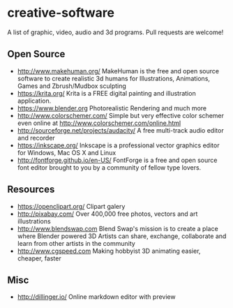# creative-software
A list of graphic, video, audio and 3d programs. Pull requests are welcome!


## Open Source
 - http://www.makehuman.org/ MakeHuman is the free and open source software to create realistic 3d humans for Illustrations, Animations, Games and Zbrush/Mudbox sculpting
 - https://krita.org/ Krita is a FREE digital painting and illustration application.
 - https://www.blender.org Photorealistic Rendering and much more 
 - http://www.colorschemer.com/ Simple but very effective color schemer even online at http://www.colorschemer.com/online.html
 - http://sourceforge.net/projects/audacity/ A free multi-track audio editor and recorder
 - https://inkscape.org/ Inkscape is a professional vector graphics editor for Windows, Mac OS X and Linux
 - http://fontforge.github.io/en-US/ FontForge is a free and open source font editor brought to you by a community of fellow type lovers. 
 
## Resources
 - https://openclipart.org/ Clipart galery 
 - http://pixabay.com/ Over 400,000 free photos, vectors and art illustrations
 - http://www.blendswap.com Blend Swap's mission is to create a place where Blender powered 3D Artists can share, exchange, collaborate and learn from other artists in the community
 - http://www.cgspeed.com Making hobbyist 3D animating easier, cheaper, faster

## Misc
 - http://dillinger.io/ Online markdown editor with preview

